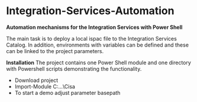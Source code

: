 # Integration-Services-Automation
**Automation mechanisms for the Integration Services with Power Shell**

The main task is to deploy a local ispac file to the Integration Services Catalog. In addition, environments with variables can be defined and these can be linked to the project parameters.


**Installation**
The project contains one Power Shell module and one directory with Powershell scripts demonstrating the functionality. 
- Download project
- Import-Module C:...\Cisa
- To start a demo adjust parameter basepath


